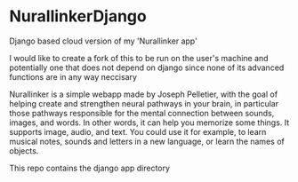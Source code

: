 # NurallinkerDjango
Django based  cloud version of my 'Nurallinker app'

I would like to create a fork of this to be run on the user's machine and potentially 
one that does not depend on django since none of its advanced functions are in any way neccisary

Nurallinker is a simple webapp made by Joseph Pelletier, with the goal of helping create and 
strengthen neural pathways in your brain, in particular those pathways responsible for the mental
connection between sounds, images, and words. In other words, it can help you memorize some things. 
It supports image, audio, and text. You could use it for example, to learn musical notes, sounds 
and letters in a new language, or learn the names of objects.

This repo contains the django app directory
